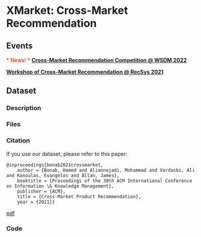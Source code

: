 # XMarket: Cross-Market Recommendation

## Events

<span style="color:red">* News! * </span>
**[Cross-Market Recommendation Competition @ WSDM 2022](https://xmrec.github.io//wsdmcup)**

**[Workshop of Cross-Market Recommendation @ RecSys 2021](https://xmrec.github.io//recsys)**


## Dataset

### Description

### Files

### Citation
If you use our dataset, please refer to this paper:
```
@inproceedings{bonab2021crossmarket,
	author = {Bonab, Hamed and Aliannejadi, Mohammad and Vardasbi, Ali and Kanoulas, Evangelos and Allan, James},
	booktitle = {Proceedings of the 30th ACM International Conference on Information \& Knowledge Management},
	publisher = {ACM},
	title = {Cross-Market Product Recommendation},
	year = {2021}}
```
[pdf](https://arxiv.org/pdf/2109.05929.pdf)

### Code